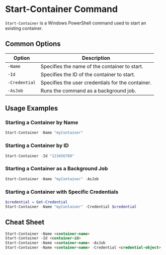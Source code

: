 # Start-Container Command

`Start-Container` is a Windows PowerShell command used to start an existing container.

## Common Options

| Option                | Description                                        |
|-----------------------|----------------------------------------------------|
| `-Name`               | Specifies the name of the container to start.      |
| `-Id`                 | Specifies the ID of the container to start.        |
| `-Credential`         | Specifies the user credentials for the container.  |
| `-AsJob`              | Runs the command as a background job.              |

## Usage Examples

### Starting a Container by Name
```powershell
Start-Container -Name "myContainer"
```

### Starting a Container by ID
```powershell
Start-Container -Id "123456789"
```

### Starting a Container as a Background Job
```powershell
Start-Container -Name "myContainer" -AsJob
```

### Starting a Container with Specific Credentials
```powershell
$credential = Get-Credential
Start-Container -Name "myContainer" -Credential $credential
```

## Cheat Sheet

```markdown
Start-Container -Name <container-name>
Start-Container -Id <container-id>
Start-Container -Name <container-name> -AsJob
Start-Container -Name <container-name> -Credential <credential-object>
```
